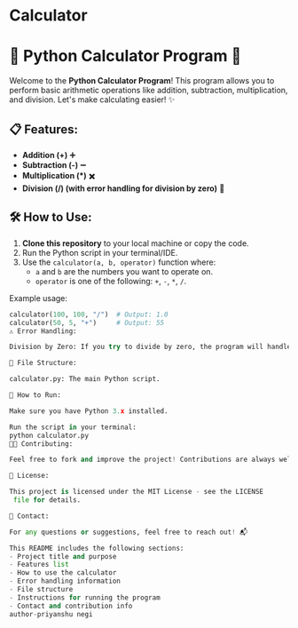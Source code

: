 # Calculator
# 🧮 Python Calculator Program 🚀

Welcome to the **Python Calculator Program**! This program allows you to perform basic arithmetic operations like addition, subtraction, multiplication, and division. Let's make calculating easier! ✨

## 📋 Features:
- **Addition (+)** ➕
- **Subtraction (-)** ➖
- **Multiplication (*)** ✖️
- **Division (/) (with error handling for division by zero)** 🔢

## 🛠️ How to Use:
1. **Clone this repository** to your local machine or copy the code.
2. Run the Python script in your terminal/IDE.
3. Use the `calculator(a, b, operator)` function where:
    - `a` and `b` are the numbers you want to operate on.
    - `operator` is one of the following: `+`, `-`, `*`, `/`.

Example usage:
```python
calculator(100, 100, "/")  # Output: 1.0
calculator(50, 5, "+")     # Output: 55
⚠️ Error Handling:

Division by Zero: If you try to divide by zero, the program will handle it gracefully and show an error message. 🚫

📂 File Structure:

calculator.py: The main Python script.

🚀 How to Run:

Make sure you have Python 3.x installed.

Run the script in your terminal:
python calculator.py
🧑‍💻 Contributing:

Feel free to fork and improve the project! Contributions are always welcome. 🙌

👀 License:

This project is licensed under the MIT License - see the LICENSE
 file for details.

📧 Contact:

For any questions or suggestions, feel free to reach out! 📬

This README includes the following sections:
- Project title and purpose
- Features list
- How to use the calculator
- Error handling information
- File structure
- Instructions for running the program
- Contact and contribution info
author-priyanshu negi

